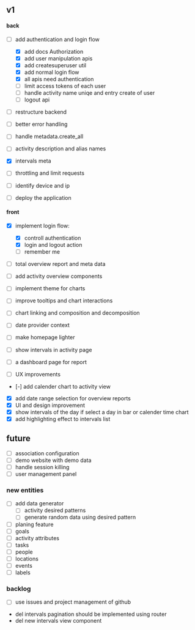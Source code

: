 ## v1
#### back
- [ ] add authentication and login flow
  - [x] add docs Authorization
  - [x] add user manipulation apis
  - [x] add createsuperuser util
  - [x] add normal login flow
  - [x] all apis need authentication
  - [ ] limit access tokens of each user
  - [ ] handle activity name uniqe and entry create of user
  - [ ] logout api
- [ ] restructure backend
- [ ] better error handling
- [ ] handle metadata.create_all
- [ ] activity description and alias names
- [x] intervals meta

- [ ] throttling and limit requests
- [ ] identify device and ip
- [ ] deploy the application

#### front
- [x] implement login flow:
  - [x] controll authentication
  - [x] login and logout action
  - [ ] remember me
- [ ] total overview report and meta data
- [ ] add activity overview components
- [ ] implement theme for charts
- [ ] improve tooltips and chart interactions
- [ ] chart linking and composition and decomposition
- [ ] date provider context
- [ ] make homepage lighter
- [ ] show intervals in activity page

- [ ] a dashboard page for report
- [ ] UX improvements
- [-] add calender chart to activity view
- [x] add date range selection for overview reports
- [x] UI and design improvement
- [x] show intervals of the day if select a day in bar or calender time chart
- [x] add highlighting effect to intervals list

## future
- [ ] association configuration
- [ ] demo website with demo data
- [ ] handle session killing
- [ ] user management panel

### new entities
- [ ] add data generator
  - [ ] activity desired patterns
  - [ ] generate random data using desired pattern
- [ ] planing feature
- [ ] goals
- [ ] activity attributes
- [ ] tasks
- [ ] people
- [ ] locations
- [ ] events
- [ ] labels

### backlog
- [ ] use issues and project management of github
- del intervals pagination should be implemented using router
- del new intervals view component
